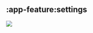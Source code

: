 ## :app-feature:settings

<img src="../resources/dependency_graphs/app-feature-settings-dependency-graph-multiplatform-projects.svg">
